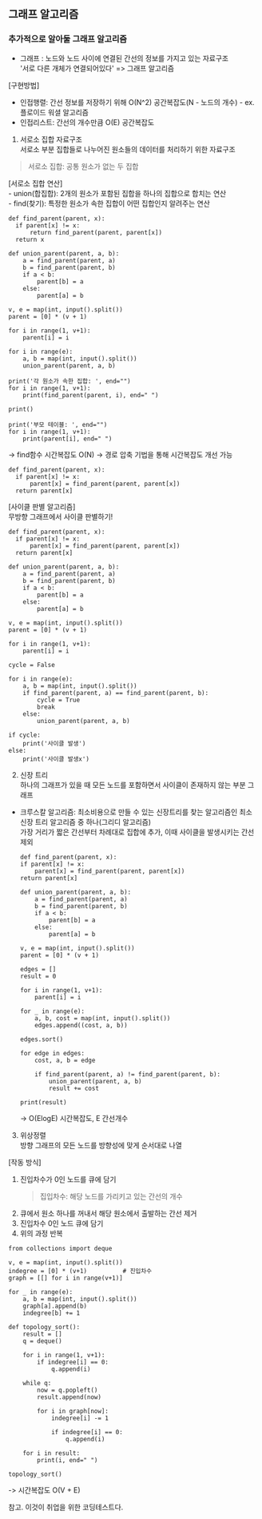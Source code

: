 ## 그래프 알고리즘

### 추가적으로 알아둘 그래프 알고리즘

* 그래프 : 노드와 노드 사이에 연결된 간선의 정보를 가지고 있는 자료구조  
  '서로 다른 개체가 연결되어있다' => 그래프 알고리즘
  
[구현방법]  
- 인접행렬: 간선 정보를 저장하기 위해 O(N^2) 공간복잡도(N - 노드의 개수) - ex. 플로이드 워셜 알고리즘  
- 인접리스트: 간선의 개수만큼 O(E) 공간복잡도 

1. 서로소 집합 자료구조  
  서로소 부분 집합들로 나누어진 원소들의 데이터를 처리하기 위한 자료구조  
  > 서로소 집합: 공통 원소가 없는 두 집합  
  
  [서로소 집합 연산]  
    - union(합집합): 2개의 원소가 포함된 집합을 하나의 집합으로 합치는 연산   
    - find(찾기): 특정한 원소가 속한 집합이 어떤 집합인지 알려주는 연산 

  ```
  def find_parent(parent, x):
    if parent[x] != x:
        return find_parent(parent, parent[x])
    return x

  def union_parent(parent, a, b):
      a = find_parent(parent, a)
      b = find_parent(parent, b)
      if a < b:
          parent[b] = a
      else:
          parent[a] = b

  v, e = map(int, input().split())
  parent = [0] * (v + 1)

  for i in range(1, v+1):
      parent[i] = i

  for i in range(e):
      a, b = map(int, input().split())
      union_parent(parent, a, b)

  print('각 원소가 속한 집합: ', end="")
  for i in range(1, v+1):
      print(find_parent(parent, i), end=" ")

  print()

  print('부모 테이블: ', end="")
  for i in range(1, v+1):
      print(parent[i], end=" ")
  ```
  -> find함수 시간복잡도 O(N) -> 경로 압축 기법을 통해 시간복잡도 개선 가능
  
  ```
  def find_parent(parent, x):
    if parent[x] != x:
        parent[x] = find_parent(parent, parent[x])
    return parent[x]
  ```
  
  [사이클 판별 알고리즘]  
  무방향 그래프에서 사이클 판별하기!  
  ```
  def find_parent(parent, x):
    if parent[x] != x:
        parent[x] = find_parent(parent, parent[x])
    return parent[x]

  def union_parent(parent, a, b):
      a = find_parent(parent, a)
      b = find_parent(parent, b)
      if a < b:
          parent[b] = a
      else:
          parent[a] = b

  v, e = map(int, input().split())
  parent = [0] * (v + 1)

  for i in range(1, v+1):
      parent[i] = i

  cycle = False

  for i in range(e):
      a, b = map(int, input().split())
      if find_parent(parent, a) == find_parent(parent, b):
          cycle = True
          break
      else:
          union_parent(parent, a, b)

  if cycle:
      print('사이클 발생')
  else:
      print('사이클 발생x')
  ```
  
2. 신장 트리  
하나의 그래프가 있을 때 모든 노드를 포함하면서 사이클이 존재하지 않는 부분 그래프   

  - 크루스칼 알고리즘: 최소비용으로 만들 수 있는 신장트리를 찾는 알고리즘인 최소 신장 트리 알고리즘 중 하나(그리디 알고리즘)  
    가장 거리가 짧은 간선부터 차례대로 집합에 추가, 이때 사이클을 발생시키는 간선 제외  
    ```
    def find_parent(parent, x):
    if parent[x] != x:
        parent[x] = find_parent(parent, parent[x])
    return parent[x]

    def union_parent(parent, a, b):
        a = find_parent(parent, a)
        b = find_parent(parent, b)
        if a < b:
            parent[b] = a
        else:
            parent[a] = b

    v, e = map(int, input().split())
    parent = [0] * (v + 1)

    edges = []
    result = 0

    for i in range(1, v+1):
        parent[i] = i

    for _ in range(e):
        a, b, cost = map(int, input().split())
        edges.append((cost, a, b))

    edges.sort()

    for edge in edges:
        cost, a, b = edge

        if find_parent(parent, a) != find_parent(parent, b):
            union_parent(parent, a, b)
            result += cost

    print(result)
    ```
    -> O(ElogE) 시간복잡도, E 간선개수
    
3. 위상정렬   
방향 그래프의 모든 노드를 방향성에 맞게 순서대로 나열   

[작동 방식]
1. 진입차수가 0인 노드를 큐에 담기
    > 집입차수: 해당 노드를 가리키고 있는 간선의 개수
2. 큐에서 원소 하나를 꺼내서 해당 원소에서 출발하는 간선 제거
3. 진입차수 0인 노드 큐에 담기
4. 위의 과정 반복

```
from collections import deque

v, e = map(int, input().split())
indegree = [0] * (v+1)          # 진입차수
graph = [[] for i in range(v+1)]

for _ in range(e):
    a, b = map(int, input().split())
    graph[a].append(b)
    indegree[b] += 1

def topology_sort():
    result = []
    q = deque()

    for i in range(1, v+1):
        if indegree[i] == 0:
            q.append(i)

    while q:
        now = q.popleft()
        result.append(now)

        for i in graph[now]:
            indegree[i] -= 1

            if indegree[i] == 0:
                q.append(i)

    for i in result:
        print(i, end=" ")

topology_sort()
```
-> 시간복잡도 O(V + E) 

참고. 이것이 취업을 위한 코딩테스트다.
